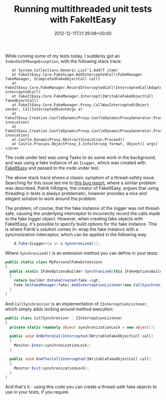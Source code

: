 ﻿---
title: Running multithreaded unit tests with FakeItEasy
date: 2012-12-11T21:39:08+00:00
---
While running some of my tests today, I suddenly got an `IndexOutOfRangeException`, with the following stack trace:

<!-- more -->

```
   at System.Collections.Generic.List`1.Add(T item)
   at FakeItEasy.Core.FakeScope.AddInterceptedCall(FakeManager fakeManager, ICompletedFakeObjectCall call)
   at FakeItEasy.Core.FakeManager.RecordInterceptedCall(InterceptedCallAdapter interceptedCall)
   at FakeItEasy.Core.FakeManager.Intercept(IWritableFakeObjectCall fakeObjectCall)
   at FakeItEasy.Core.FakeManager.Proxy_CallWasIntercepted(Object sender, CallInterceptedEventArgs e)
   at FakeItEasy.Creation.CastleDynamicProxy.CastleDynamicProxyGenerator.ProxyInterceptor.RaiseCallWasIntercepted(IInvocation invocation)
   at FakeItEasy.Creation.CastleDynamicProxy.CastleDynamicProxyGenerator.ProxyInterceptor.Intercept(IInvocation invocation)
   at Castle.DynamicProxy.AbstractInvocation.Proceed()
   at Castle.Proxies.ObjectProxy_3.Info(String format, Object[] args)</pre>
```

The code under test was using Tasks to do some work in the background, and was using a fake instance of an `ILogger`, which was created with [FakeItEasy](https://github.com/FakeItEasy/FakeItEasy) and passed to the code under test.

The above stack trace shows a classic symptom of a thread-safety issue. Searching for this issue led me to [this bug report](http://code.google.com/p/fakeiteasy/issues/detail?id=31), where a similar problem was described. Patrik HÃ¤gne, the creator of FakeItEasy, argues that using threading in tests is always problematic, however provides a nice and elegant solution to work around the problem.

The problem, of course, that the fake instance of the logger was not thread-safe, causing the underlying interceptor to incorrectly record the calls made to the fake logger object. However, when creating fake objects with FakeItEasy, it's possible to specify build options for the fake instance. This is where Patrik's solution comes in: wrap the fake instance with a syncronization interceptor, which can be applied in the following way:

```csharp
    A.Fake<ILogger>(x => x.Synchronized());
```

Where `Synchronized()` is an extension method you can define in your tests:

```csharp
public static class MyPersonalFakeExtensions
{
  public static IFakeOptionsBuilder Synchronized(this IFakeOptionsBuilder builder)
  {
    return builder.OnFakeCreated(fake =&gt; 
	Fake.GetFakeManager(fake).AddInterceptionListener(new CallSynchronizer()));
  }
}
```

And `CallSynchronizer` is an implementation of `IInterceptionListener`, which simply adds locking around method execution:

```csharp
public class CallSynchronizer : IInterceptionListener
{
  private static readonly object synchronizationLock = new object();

  public void OnBeforeCallIntercepted(IWritableFakeObjectCall call)
  {
    Monitor.Enter(synchronizationLock);
  }

  public void OnAfterCallIntercepted(IWritableFakeObjectCall call)
  {
    Monitor.Exit(synchronizationLock);
  }	
}
```

And that's it - using this code you can create a thread-safe fake objects to use in your tests, if you require.
